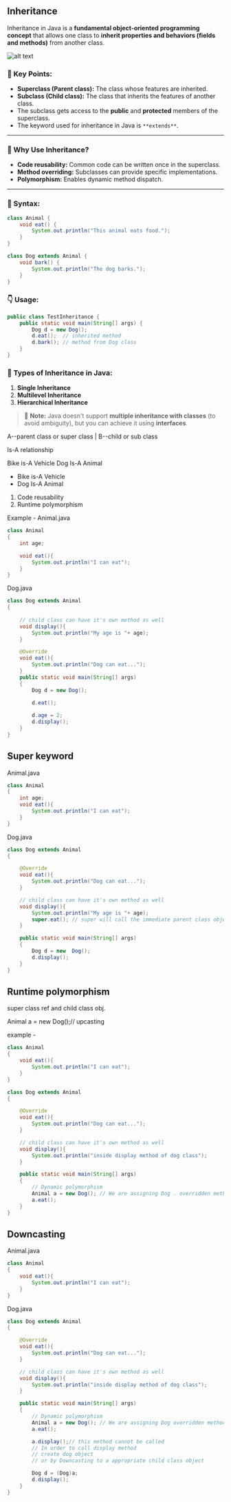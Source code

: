 ## Inheritance

Inheritance in Java is a **fundamental object-oriented programming concept** that allows one class to **inherit properties and behaviors (fields and methods)** from another class.

![alt text](image-11.png)

### 🔑 Key Points:
- **Superclass (Parent class):** The class whose features are inherited.
- **Subclass (Child class):** The class that inherits the features of another class.
- The subclass gets access to the **public** and **protected** members of the superclass.
- The keyword used for inheritance in Java is `**extends**`.

---

### 🧠 Why Use Inheritance?
- **Code reusability:** Common code can be written once in the superclass.
- **Method overriding:** Subclasses can provide specific implementations.
- **Polymorphism:** Enables dynamic method dispatch.

---

### 📌 Syntax:
```java
class Animal {
    void eat() {
        System.out.println("This animal eats food.");
    }
}

class Dog extends Animal {
    void bark() {
        System.out.println("The dog barks.");
    }
}
```

### 👇 Usage:
```java
public class TestInheritance {
    public static void main(String[] args) {
        Dog d = new Dog();
        d.eat();  // inherited method
        d.bark(); // method from Dog class
    }
}
```

### 🧱 Types of Inheritance in Java:
1. **Single Inheritance**
2. **Multilevel Inheritance**
3. **Hierarchical Inheritance**

> 🚫 **Note:** Java doesn't support **multiple inheritance with classes** (to avoid ambiguity), but you can achieve it using **interfaces**.

<!-- ______________ -->

A--parent class or super class
|
B--child or sub class

Is-A relationship

Bike is-A Vehicle
Dog Is-A Animal

* Bike is-A Vehicle
* Dog Is-A Animal

1. Code reusability
2. Runtime polymorphism
   

Example - 
Animal.java

```java
class Animal 
{
	int age;

	void eat(){
		System.out.println("I can eat");
	}
}
```

Dog.java
```java
class Dog extends Animal
{
	
	// child class can have it's own method as well
	void display(){
		System.out.println("My age is "+ age);
	}

	@Override
	void eat(){
		System.out.println("Dog can eat...");
	}
	public static void main(String[] args) 
	{
		Dog d = new Dog();
		
		d.eat();

		d.age = 2;
		d.display();
	}
}
```

## Super keyword



Animal.java
```java
class Animal 
{
	int age;
	void eat(){
		System.out.println("I can eat");
	}
}
```

Dog.java
```java
class Dog extends Animal
{

	@Override
	void eat(){
		System.out.println("Dog can eat..."); 
	}

	// child class can have it's own method as well
	void display(){
		System.out.println("My age is "+ age);
		super.eat(); // super will call the immediate parent class object
	}

	public static void main(String[] args) 
	{
		Dog d = new  Dog();
		d.display();
	}
}
```

## Runtime polymorphism

super class ref and child class obj.

Animal a = new Dog();// upcasting

example - 

```java
class Animal 
{
	void eat(){
		System.out.println("I can eat");
	}
}
```


```java
class Dog extends Animal
{

	@Override
	void eat(){
		System.out.println("Dog can eat..."); 
	}

	// child class can have it's own method as well
	void display(){
		System.out.println("inside display method of dog class");
	}

	public static void main(String[] args) 
	{
		// Dynamic polymorphism
		Animal a = new Dog(); // We are assigning Dog . overridden method
		a.eat();	
	}
}
```

## Downcasting
Animal.java
```java
class Animal 
{
	void eat(){
		System.out.println("I can eat");
	}
}
```




Dog.java
```java
class Dog extends Animal
{

	@Override
	void eat(){
		System.out.println("Dog can eat..."); 
	}

	// child class can have it's own method as well
	void display(){
		System.out.println("inside display method of dog class");
	}

	public static void main(String[] args) 
	{
		// Dynamic polymorphism
		Animal a = new Dog(); // We are assigning Dog overridden method
		a.eat();	

		a.display();// this method cannot be called
		// In order to call display method
		// create dog object 
		// or by Downcasting to a appropriate child class object

		Dog d = (Dog)a;
		d.display();
	}
}
```